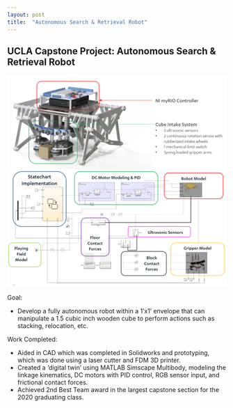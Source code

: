 ```yaml
---
layout: post
title:  "Autonomous Search & Retrieval Robot"
---
```


## UCLA Capstone Project: Autonomous Search & Retrieval Robot

<img src="/assets/senior_capstone.png" alt="image1" class = 'centered'>
<img src="/assets/senior_capstone2.png" alt="image2" class = 'centered'>

Goal:
+ Develop a fully autonomous robot within a 1’x1’ envelope that can manipulate a 1.5 cubic inch wooden cube to perform actions such as stacking, relocation, etc.

Work Completed:
+ Aided in CAD which was completed in Solidworks and prototyping, which was done using a laser cutter and FDM 3D printer.
+ Created a ‘digital twin’ using MATLAB Simscape Multibody, modeling the linkage kinematics, DC motors with PID control, RGB sensor input, and frictional contact forces.
+ Achieved 2nd Best Team award in the largest capstone section for the 2020 graduating class.


